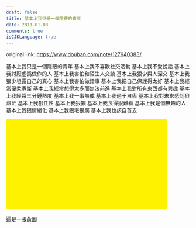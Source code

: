 ```yaml
---
draft: false
title: 基本上我只是一個隱蔽的青年
date: 2011-01-08
comments: true
isCJKLanguage: true
---
```


original link: https://www.douban.com/note/127940383/

基本上我只是一個隱蔽的青年
基本上我不喜歡社交活動
基本上我不愛說話
基本上我討厭虛僞做作的人
基本上我害怕和陌生人交談
基本上我狠少與人深交
基本上我狠少坦露自己的真心
基本上我害怕做錯事
基本上我把自己保護得太好
基本上我經常優柔寡斷
基本上我經常想得太多而無法前進
基本上我對所有東西都有興趣
基本上我經常三分鍾熱度
基本上我一事無成
基本上我過于自卑
基本上我對未來感到狠渺茫
基本上我狠任性
基本上我狠懶
基本上我長得狠難看
基本上我是個無趣的人
基本上我狠情緒化
基本上我狠宅狠腐
基本上我也該自首去




![這是一張黃圖](../../assets/images/p127940383-1.jpg)

這是一張黃圖

